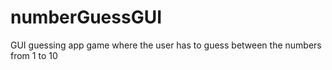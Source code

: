 # numberGuessGUI
GUI guessing app game where the user has to guess between the numbers from 1 to 10
